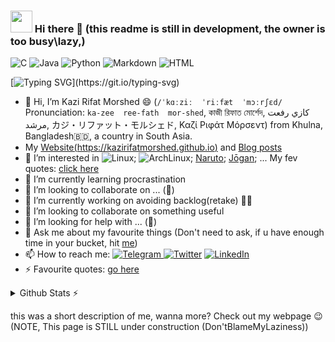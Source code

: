 ### <img src="https://emojis.slackmojis.com/emojis/images/1531849430/4246/blob-sunglasses.gif?1531849430" width="35"/> Hi there 👋 (this readme is still in development, the owner is too busy\lazy,) 
![C](https://img.shields.io/badge/C-00599C?style=style=flat-square&logo=c&logoColor=white)
![Java](https://img.shields.io/badge/Java-ED8B00?style=style=flat-squarelogo=openjdk&logoColor=white)
![Python](https://img.shields.io/badge/Python-3776AB?style=flat-square&logo=python&logoColor=white)
![Markdown](https://img.shields.io/badge/Markdown-000000?style=flat-square&logo=markdown&logoColor=white)
![HTML](https://img.shields.io/badge/HTML5-E34F26?style=flat-square&logo=html5&logoColor=white)

<!--
 [![My Skills](https://skillicons.dev/icons?i=c,java,py,obsidian,linux,arch,latex,html,git,github,gitlab,bash,&theme=light)](https://skillicons.dev)
-->

[![Typing SVG](https://readme-typing-svg.demolab.com?font=Fira+Code&pause=1000&color=39F731&width=435&lines=Hi+there!+Its+Kazi+Rifat+Morshed+!!!;A+freshman+from+CSE+Discipline%2C+KU+.+;CSE++of+Khulna+University...;...+is+the+second+of+its+kind...;...in+Bangladesh+after+that+of+BUET.)](https://git.io/typing-svg)

<!-- HTML
<a href="https://git.io/typing-svg"><img src="https://readme-typing-svg.demolab.com?font=Fira+Code&pause=1000&color=39F731&width=435&lines=Hi+there!+Its+Kazi+Rifat+Morshed+!!!;A+freshman+from+CSE+Discipline%2C+KU+.+;CSE++in+Khulna+University...;...+was+the+second+of+its+kind...;...in+Bangladesh+after+that+of+BUET." alt="Typing SVG" /></a>
-->


- 👋 Hi, I’m Kazi Rifat Morshed 😄 (`/ˈkɑːziː  ˈriːfæt  ˈmɔːrʃɛd/` Pronunciation: `ka-zee  ree-fath  mor-shed`, কাজী রিফাত মোর্শেদ, كازي رفعت مرشد, カジ・リファット・モルシェド, Καζί Ριφάτ Μόρσεντ) from Khulna, Bangladesh🇧🇩, a country in South Asia.
- My [Website(https://kazirifatmorshed.github.io)](https://kazirifatmorshed.github.io) and [Blog posts](https://blogofkazirifatjr.blogspot.com)
- 👀 I’m interested in ![Linux](https://img.shields.io/badge/Linux-FCC624?style=style=flat-square&logo=linux&logoColor=black); ![ArchLinux](https://img.shields.io/badge/Arch_Linux-1793D1?style=style=flat-square&logo=arch-linux&logoColor=white); [Naruto](https://naruto.fandom.com/wiki/Narutopedia); [Jōgan](https://naruto.fandom.com/wiki/J%C5%8Dgan); ... My fev quotes: [click here](https://github.com/SharafatKarim/quotes#kazirifatmorshed)
- 🌱 I’m currently learning procrastination
- 💞️ I’m looking to collaborate on ... (🤔)
- 🔭 I’m currently working on avoiding backlog(retake) 😮‍💨
- 👯 I’m looking to collaborate on something useful
- 🤔 I’m looking for help with ... (🤔)
- 💬 Ask me about my favourite things (Don't need to ask, if u have enough time in your bucket, hit [me]())
- 📫 How to reach me:  [![Telegram](https://img.shields.io/badge/Telegram-2CA5E0?style=style=flat-square&logo=telegram&logoColor=white)
](https://t.me/FiXiReULV) [![Twitter](https://img.shields.io/badge/Twitter-1DA1F2?style=flat-square&logo=twitter&logoColor=white)](https://twitter.com/FiXi_ReULV) [![LinkedIn](https://img.shields.io/badge/LinkedIn-0077B5?style=style=flat-square&logo=linkedin&logoColor=white)](https://www.linkedin.com/in/kazi-rifat-morshed/)  
- ⚡ Favourite quotes: [go here](https://github.com/KaziRifatMorshed/quotes#kazirifatmorshed)


<details>
  <summary>Github Stats ⚡</summary>
  
  <a href="#">![Github stats](https://github-readme-stats.vercel.app/api?username=KaziRifatMorshed&theme=blueberry&count_private=true&hide_border=true&line_height=20)</a>
  <a href="#">![Top Langs](https://github-readme-stats.vercel.app/api/top-langs/?username=KaziRifatMorshed&layout=compact&theme=blueberry&count_private=true&hide_border=true)</a>
</details>
    
this was a short description of me, wanna more? Check out my webpage 😉  
(NOTE, This page is STILL under construction (Don'tBlameMyLaziness))
